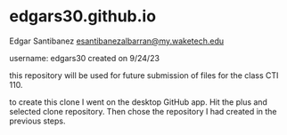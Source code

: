 # edgars30.github.io
Edgar Santibanez 
esantibanezalbarran@my.waketech.edu

username: edgars30 created on 9/24/23

this repository will be used for future submission of files for the class CTI 110.

to create this clone I went on the desktop GitHub app. Hit the plus and selected clone repository. Then chose the repository I had created in the previous steps.